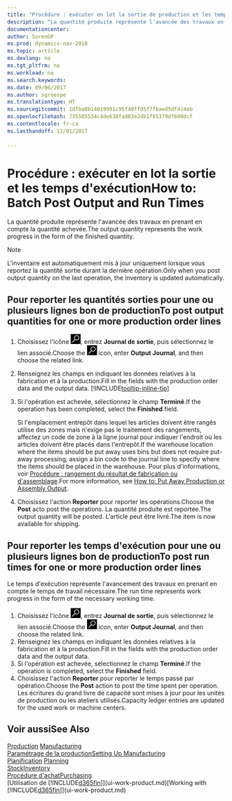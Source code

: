 ```yaml
---
title: "Procédure : exécuter en lot la sortie de production et les temps d'exécution"
description: "La quantité produite représente l'avancée des travaux en prenant en compte la quantité achevée."
documentationcenter: 
author: SorenGP
ms.prod: dynamics-nav-2018
ms.topic: article
ms.devlang: na
ms.tgt_pltfrm: na
ms.workload: na
ms.search.keywords: 
ms.date: 09/06/2017
ms.author: sgroespe
ms.translationtype: HT
ms.sourcegitcommit: 1dfba8b14019991c95f40ffd5f7fbaed5df414eb
ms.openlocfilehash: 735505534c4de638fad03e2db1f05379df600dcf
ms.contentlocale: fr-ca
ms.lasthandoff: 12/01/2017

---
```

# <a name="how-to-batch-post-output-and-run-times"></a><span data-ttu-id="90c09-103">Procédure : exécuter en lot la sortie et les temps d'exécution</span><span class="sxs-lookup"><span data-stu-id="90c09-103">How to: Batch Post Output and Run Times</span></span>
<span data-ttu-id="90c09-104">La quantité produite représente l'avancée des travaux en prenant en compte la quantité achevée.</span><span class="sxs-lookup"><span data-stu-id="90c09-104">The output quantity represents the work progress in the form of the finished quantity.</span></span>  

> [!NOTE]
> <span data-ttu-id="90c09-105">L'inventaire est automatiquement mis à jour uniquement lorsque vous reportez la quantité sortie durant la dernière opération.</span><span class="sxs-lookup"><span data-stu-id="90c09-105">Only when you post output quantity on the last operation, the inventory is updated automatically.</span></span>  

## <a name="to-post-output-quantities-for-one-or-more-production-order-lines"></a><span data-ttu-id="90c09-106">Pour reporter les quantités sorties pour une ou plusieurs lignes bon de production</span><span class="sxs-lookup"><span data-stu-id="90c09-106">To post output quantities for one or more production order lines</span></span>
1. <span data-ttu-id="90c09-107">Choisissez l'icône ![Page ou rapport pour la recherche](media/ui-search/search_small.png "icône Page ou rapport pour la recherche"), entrez **Journal de sortie**, puis sélectionnez le lien associé.</span><span class="sxs-lookup"><span data-stu-id="90c09-107">Choose the ![Search for Page or Report](media/ui-search/search_small.png "Search for Page or Report icon") icon, enter **Output Journal**, and then choose the related link.</span></span>  
2. <span data-ttu-id="90c09-108">Renseignez les champs en indiquant les données relatives à la fabrication et à la production.</span><span class="sxs-lookup"><span data-stu-id="90c09-108">Fill in the fields with the production order data and the output data.</span></span> [!INCLUDE[tooltip-inline-tip](includes/tooltip-inline-tip_md.md)]
3. <span data-ttu-id="90c09-109">Si l'opération est achevée, sélectionnez le champ **Terminé**.</span><span class="sxs-lookup"><span data-stu-id="90c09-109">If the operation has been completed, select the **Finished** field.</span></span>  

    <span data-ttu-id="90c09-110">Si l'emplacement entrepôt dans lequel les articles doivent être rangés utilise des zones mais n'exige pas le traitement des rangements, affectez un code de zone à la ligne journal pour indiquer l'endroit où les articles doivent être placés dans l'entrepôt.</span><span class="sxs-lookup"><span data-stu-id="90c09-110">If the warehouse location where the items should be put away uses bins but does not require put-away processing,  assign a bin code to the journal line to specify where the items should be placed in the warehouse.</span></span> <span data-ttu-id="90c09-111">Pour plus d'informations, voir [Procédure : rangement du résultat de fabrication ou d'assemblage](warehouse-how-to-put-away-production-output.md).</span><span class="sxs-lookup"><span data-stu-id="90c09-111">For more information, see [How to: Put Away Production or Assembly Output](warehouse-how-to-put-away-production-output.md).</span></span>  

4. <span data-ttu-id="90c09-112">Choisissez l'action **Reporter** pour reporter les opérations.</span><span class="sxs-lookup"><span data-stu-id="90c09-112">Choose the **Post** acto post the operations.</span></span> <span data-ttu-id="90c09-113">La quantité produite est reportée.</span><span class="sxs-lookup"><span data-stu-id="90c09-113">The output quantity will be posted.</span></span> <span data-ttu-id="90c09-114">L'article peut être livré.</span><span class="sxs-lookup"><span data-stu-id="90c09-114">The item is now available for shipping.</span></span>  

## <a name="to-post-run-times-for-one-or-more-production-order-lines"></a><span data-ttu-id="90c09-115">Pour reporter les temps d'exécution pour une ou plusieurs lignes bon de production</span><span class="sxs-lookup"><span data-stu-id="90c09-115">To post run times for one or more production order lines</span></span>
<span data-ttu-id="90c09-116">Le temps d'exécution représente l'avancement des travaux en prenant en compte le temps de travail nécessaire.</span><span class="sxs-lookup"><span data-stu-id="90c09-116">The run time represents work progress in the form of the necessary working time.</span></span>    

1.  <span data-ttu-id="90c09-117">Choisissez l'icône ![Page ou rapport pour la recherche](media/ui-search/search_small.png "icône Page ou rapport pour la recherche"), entrez **Journal de sortie**, puis sélectionnez le lien associé.</span><span class="sxs-lookup"><span data-stu-id="90c09-117">Choose the ![Search for Page or Report](media/ui-search/search_small.png "Search for Page or Report icon") icon, enter **Output Journal**, and then choose the related link.</span></span>  
2. <span data-ttu-id="90c09-118">Renseignez les champs en indiquant les données relatives à la fabrication et à la production.</span><span class="sxs-lookup"><span data-stu-id="90c09-118">Fill in the fields with the production order data and the output data.</span></span>  
3.  <span data-ttu-id="90c09-119">Si l'opération est achevée, sélectionnez le champ **Terminé**.</span><span class="sxs-lookup"><span data-stu-id="90c09-119">If the operation is completed, select the **Finished** field.</span></span>  
4. <span data-ttu-id="90c09-120">Choisissez l'action **Reporter** pour reporter le temps passé par opération.</span><span class="sxs-lookup"><span data-stu-id="90c09-120">Choose the **Post** action to post the time spent per operation.</span></span> <span data-ttu-id="90c09-121">Les écritures du grand livre de capacité sont mises à jour pour les unités de production ou les ateliers utilisés.</span><span class="sxs-lookup"><span data-stu-id="90c09-121">Capacity ledger entries are updated for the used work or machine centers.</span></span>

## <a name="see-also"></a><span data-ttu-id="90c09-122">Voir aussi</span><span class="sxs-lookup"><span data-stu-id="90c09-122">See Also</span></span>  
<span data-ttu-id="90c09-123">[Production](production-manage-manufacturing.md)  </span><span class="sxs-lookup"><span data-stu-id="90c09-123">[Manufacturing](production-manage-manufacturing.md)  </span></span>  
[<span data-ttu-id="90c09-124">Paramétrage de la production</span><span class="sxs-lookup"><span data-stu-id="90c09-124">Setting Up Manufacturing</span></span>](production-configure-production-processes.md)  
<span data-ttu-id="90c09-125">[Planification](production-planning.md)    </span><span class="sxs-lookup"><span data-stu-id="90c09-125">[Planning](production-planning.md)    </span></span>  
[<span data-ttu-id="90c09-126">Stock</span><span class="sxs-lookup"><span data-stu-id="90c09-126">Inventory</span></span>](inventory-manage-inventory.md)  
[<span data-ttu-id="90c09-127">Procédure d'achat</span><span class="sxs-lookup"><span data-stu-id="90c09-127">Purchasing</span></span>](purchasing-manage-purchasing.md)  
<span data-ttu-id="90c09-128">[Utilisation de [!INCLUDE[d365fin](includes/d365fin_md.md)]](ui-work-product.md)</span><span class="sxs-lookup"><span data-stu-id="90c09-128">[Working with [!INCLUDE[d365fin](includes/d365fin_md.md)]](ui-work-product.md)</span></span>

